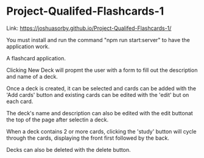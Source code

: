 # Project-Qualifed-Flashcards-1

Link: https://joshuasorby.github.io/Project-Qualifed-Flashcards-1/

You must install and run the command "npm run start:server" to have the application work.

A flashcard application.

Clicking New Deck will propmt the user with a form to fill out the description and name of a deck. 

Once a deck is created, it can be selected and cards can be added with the 'Add cards' button and existing cards can be edited with the 'edit' but on each card.

The deck's name and description can also be edited with the edit buttonat the top of the page after selectin a deck.

When a deck contains 2 or more cards, clicking the 'study' button will cycle through the cards, displaying the front first followed by the back.

Decks can also be deleted with the delete button.
